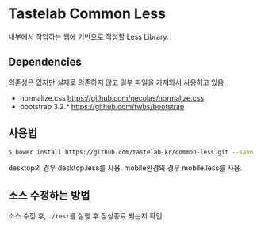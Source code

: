 Tastelab Common Less
===

내부에서 작업하는 웹에 기반으로 작성할 Less Library.

## Dependencies

의존성은 있지만 실제로 의존하지 않고 일부 파일을 가져와서 사용하고 있음.

- normalize.css https://github.com/necolas/normalize.css
- bootstrap 3.2.* https://github.com/twbs/bootstrap

## 사용법

```bash
$ bower install https://github.com/tastelab-kr/common-less.git --save
```

desktop의 경우 desktop.less를 사용.
mobile환경의 경우 mobile.less를 사용.


## 소스 수정하는 방법

소스 수정 후, `./test`를 실행 후 정상종료 되는지 확인.